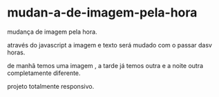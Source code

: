 # mudan-a-de-imagem-pela-hora
mudança de imagem pela hora. 

através do javascript a imagem e texto será mudado com o passar dasv horas. 

de manhã temos uma imagem , a tarde já temos outra e a noite outra completamente diferente.

projeto totalmente responsivo.
